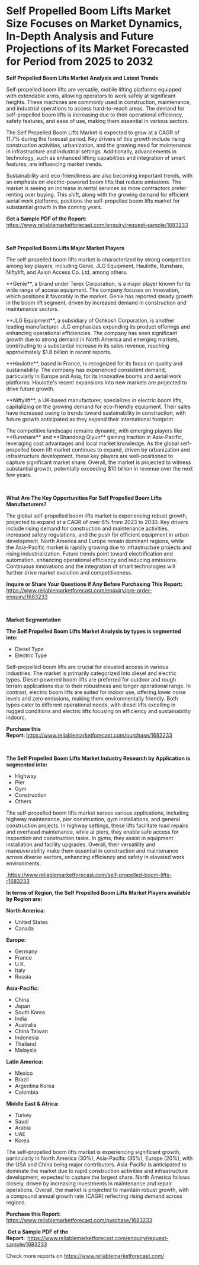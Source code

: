 <p><h1>Self Propelled Boom Lifts Market Size Focuses on Market Dynamics, In-Depth Analysis and Future Projections of its Market Forecasted for Period from 2025 to 2032</h1></p><p><strong>Self Propelled Boom Lifts Market Analysis and Latest Trends</strong></p>
<p><p>Self-propelled boom lifts are versatile, mobile lifting platforms equipped with extendable arms, allowing operators to work safely at significant heights. These machines are commonly used in construction, maintenance, and industrial operations to access hard-to-reach areas. The demand for self-propelled boom lifts is increasing due to their operational efficiency, safety features, and ease of use, making them essential in various sectors.</p><p>The Self Propelled Boom Lifts Market is expected to grow at a CAGR of 11.7% during the forecast period. Key drivers of this growth include rising construction activities, urbanization, and the growing need for maintenance in infrastructure and industrial settings. Additionally, advancements in technology, such as enhanced lifting capabilities and integration of smart features, are influencing market trends.</p><p>Sustainability and eco-friendliness are also becoming important trends, with an emphasis on electric-powered boom lifts that reduce emissions. The market is seeing an increase in rental services as more contractors prefer renting over buying. This shift, along with the growing demand for efficient aerial work platforms, positions the self-propelled boom lifts market for substantial growth in the coming years.</p></p>
<p><strong>Get a Sample PDF of the Report:&nbsp;</strong> <a href="https://www.reliablemarketforecast.com/enquiry/request-sample/1683233?utm_campaign=2289&utm_medium=2&utm_source=Github&utm_content=ia&utm_term=22022025&utm_id=self-propelled-boom-lifts">https://www.reliablemarketforecast.com/enquiry/request-sample/1683233</a></p>
<p>&nbsp;</p>
<p><strong>Self Propelled Boom Lifts Major Market Players</strong></p>
<p><p>The self-propelled boom lifts market is characterized by strong competition among key players, including Genie, JLG Equipment, Haulotte, Runshare, Niftylift, and Avion Access Co. Ltd, among others. </p><p>**Genie**, a brand under Terex Corporation, is a major player known for its wide range of access equipment. The company focuses on innovation, which positions it favorably in the market. Genie has reported steady growth in the boom lift segment, driven by increased demand in construction and maintenance sectors.</p><p>**JLG Equipment**, a subsidiary of Oshkosh Corporation, is another leading manufacturer. JLG emphasizes expanding its product offerings and enhancing operational efficiencies. The company has seen significant growth due to strong demand in North America and emerging markets, contributing to a substantial increase in its sales revenue, reaching approximately $1.8 billion in recent reports.</p><p>**Haulotte**, based in France, is recognized for its focus on quality and sustainability. The company has experienced consistent demand, particularly in Europe and Asia, for its innovative booms and aerial work platforms. Haulotte's recent expansions into new markets are projected to drive future growth.</p><p>**Niftylift**, a UK-based manufacturer, specializes in electric boom lifts, capitalizing on the growing demand for eco-friendly equipment. Their sales have increased owing to trends toward sustainability in construction, with future growth anticipated as they expand their international footprint.</p><p>The competitive landscape remains dynamic, with emerging players like **Runshare** and **Shandong Qiyun** gaining traction in Asia-Pacific, leveraging cost advantages and local market knowledge. As the global self-propelled boom lift market continues to expand, driven by urbanization and infrastructure development, these key players are well-positioned to capture significant market share. Overall, the market is projected to witness substantial growth, potentially exceeding $10 billion in revenue over the next few years.</p></p>
<p>&nbsp;</p>
<p><strong>What Are The Key Opportunities For Self Propelled Boom Lifts Manufacturers?</strong></p>
<p><p>The global self-propelled boom lifts market is experiencing robust growth, projected to expand at a CAGR of over 6% from 2023 to 2030. Key drivers include rising demand for construction and maintenance activities, increased safety regulations, and the push for efficient equipment in urban development. North America and Europe remain dominant regions, while the Asia-Pacific market is rapidly growing due to infrastructure projects and rising industrialization. Future trends point toward electrification and automation, enhancing operational efficiency and reducing emissions. Continuous innovations and the integration of smart technologies will further drive market evolution and competitiveness.</p></p>
<p><strong>Inquire or Share Your Questions If Any Before Purchasing This Report:</strong> <a href="https://www.reliablemarketforecast.com/enquiry/pre-order-enquiry/1683233?utm_campaign=2289&utm_medium=2&utm_source=Github&utm_content=ia&utm_term=22022025&utm_id=self-propelled-boom-lifts">https://www.reliablemarketforecast.com/enquiry/pre-order-enquiry/1683233</a></p>
<p>&nbsp;</p>
<p><strong>Market Segmentation</strong></p>
<p><strong>The Self Propelled Boom Lifts Market Analysis by types is segmented into:</strong></p>
<p><ul><li>Diesel Type</li><li>Electric Type</li></ul></p>
<p><p>Self-propelled boom lifts are crucial for elevated access in various industries. The market is primarily categorized into diesel and electric types. Diesel-powered boom lifts are preferred for outdoor and rough terrain applications due to their robustness and longer operational range. In contrast, electric boom lifts are suited for indoor use, offering lower noise levels and zero emissions, making them environmentally friendly. Both types cater to different operational needs, with diesel lifts excelling in rugged conditions and electric lifts focusing on efficiency and sustainability indoors.</p></p>
<p><strong>Purchase this Report:&nbsp;</strong><a href="https://www.reliablemarketforecast.com/purchase/1683233?utm_campaign=2289&utm_medium=2&utm_source=Github&utm_content=ia&utm_term=22022025&utm_id=self-propelled-boom-lifts">https://www.reliablemarketforecast.com/purchase/1683233</a></p>
<p>&nbsp;</p>
<p><strong>The Self Propelled Boom Lifts Market Industry Research by Application is segmented into:</strong></p>
<p><ul><li>Highway</li><li>Pier</li><li>Gym</li><li>Construction</li><li>Others</li></ul></p>
<p><p>The self-propelled boom lifts market serves various applications, including highway maintenance, pier construction, gym installations, and general construction projects. In highway settings, these lifts facilitate road repairs and overhead maintenance, while at piers, they enable safe access for inspection and construction tasks. In gyms, they assist in equipment installation and facility upgrades. Overall, their versatility and maneuverability make them essential in construction and maintenance across diverse sectors, enhancing efficiency and safety in elevated work environments.</p></p>
<p><a href="https://www.reliablemarketforecast.com/self-propelled-boom-lifts-r1683233?utm_campaign=2289&utm_medium=2&utm_source=Github&utm_content=ia&utm_term=22022025&utm_id=self-propelled-boom-lifts">&nbsp;https://www.reliablemarketforecast.com/self-propelled-boom-lifts-r1683233</a></p>
<p><strong>In terms of Region, the Self Propelled Boom Lifts Market Players available by Region are:</strong></p>
<p>
    <p> <strong> North America: </strong>
        <ul>
            <li>United States</li>
            <li>Canada</li>
        </ul>
        </p> 
    <p> <strong> Europe: </strong>
        <ul>
            <li>Germany</li>
            <li>France</li>
            <li>U.K.</li>
            <li>Italy</li>
            <li>Russia</li>
        </ul>
        </p> 
    <p> <strong> Asia-Pacific: </strong>
        <ul>
            <li>China</li>
            <li>Japan</li>
            <li>South Korea</li>
            <li>India</li>
            <li>Australia</li>
            <li>China Taiwan</li>
            <li>Indonesia</li>
            <li>Thailand</li>
            <li>Malaysia</li>
        </ul>
        </p> 
    <p> <strong> Latin America: </strong>
        <ul>
            <li>Mexico</li>
            <li>Brazil</li>
            <li>Argentina Korea</li>
            <li>Colombia</li>
        </ul>
        </p> 
    <p> <strong> Middle East & Africa: </strong>
        <ul>
            <li>Turkey</li>
            <li>Saudi</li>
            <li>Arabia</li>
            <li>UAE</li>
            <li>Korea</li>
        </ul>
    </p>
    </p>
<p><p>The self-propelled boom lifts market is experiencing significant growth, particularly in North America (30%), Asia-Pacific (35%), Europe (20%), with the USA and China being major contributors. Asia-Pacific is anticipated to dominate the market due to rapid construction activities and infrastructure development, expected to capture the largest share. North America follows closely, driven by increasing investments in maintenance and repair operations. Overall, the market is projected to maintain robust growth, with a compound annual growth rate (CAGR) reflecting rising demand across regions.</p></p>
<p><strong>Purchase this Report: </strong><a href="https://www.reliablemarketforecast.com/purchase/1683233?utm_campaign=2289&utm_medium=2&utm_source=Github&utm_content=ia&utm_term=22022025&utm_id=self-propelled-boom-lifts">https://www.reliablemarketforecast.com/purchase/1683233</a></p>
<p>&nbsp;<strong>Get a Sample PDF of the Report:&nbsp;&nbsp;</strong><a href="https://www.reliablemarketforecast.com/enquiry/request-sample/1683233?utm_campaign=2289&utm_medium=2&utm_source=Github&utm_content=ia&utm_term=22022025&utm_id=self-propelled-boom-lifts">https://www.reliablemarketforecast.com/enquiry/request-sample/1683233</a></p>
<p><strong></strong></p>
<p>Check more reports on <a href="https://www.reliablemarketforecast.com/?utm_campaign=2289&utm_medium=2&utm_source=Github&utm_content=ia&utm_term=22022025&utm_id=self-propelled-boom-lifts">https://www.reliablemarketforecast.com/</a></p>